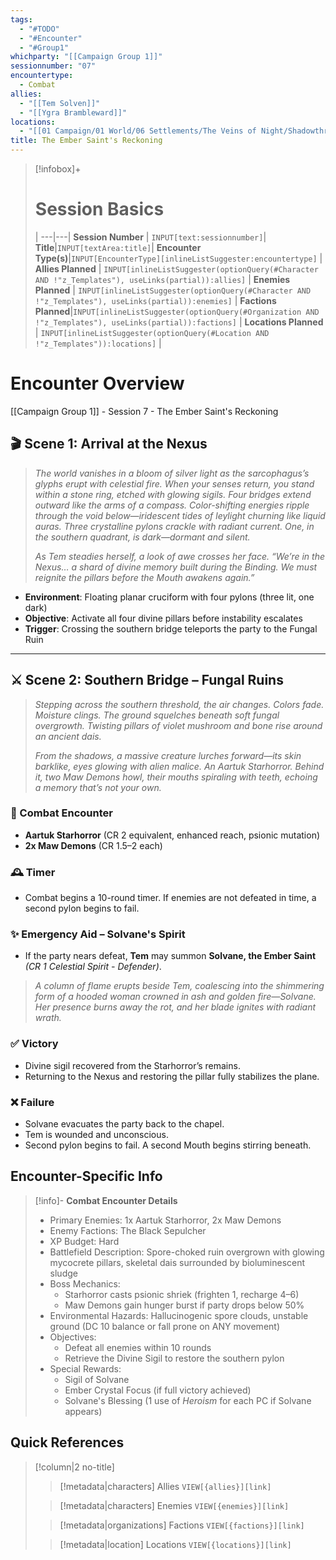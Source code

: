 ```yaml
---
tags:
  - "#TODO"
  - "#Encounter"
  - "#Group1"
whichparty: "[[Campaign Group 1]]"
sessionnumber: "07"
encountertype:
  - Combat
allies:
  - "[[Tem Solven]]"
  - "[[Ygra Brambleward]]"
locations:
  - "[[01 Campaign/01 World/06 Settlements/The Veins of Night/Shadowthread Warrens/Blackwater Crossing.md|Blackwater Crossing]]"
title: The Ember Saint's Reckoning
---
```

> [!infobox]+
> # Session Basics
>  |
> ---|---|
> **Session Number** | `INPUT[text:sessionnumber]`|
> **Title**|`INPUT[textArea:title]`|
> **Encounter Type(s)**|`INPUT[EncounterType][inlineListSuggester:encountertype]` |
> **Allies Planned** | `INPUT[inlineListSuggester(optionQuery(#Character AND !"z_Templates"), useLinks(partial)):allies]` |
> **Enemies Planned** | `INPUT[inlineListSuggester(optionQuery(#Character AND !"z_Templates"), useLinks(partial)):enemies]` |
> **Factions Planned**|`INPUT[inlineListSuggester(optionQuery(#Organization AND !"z_Templates"), useLinks(partial)):factions]` |
> **Locations Planned** | `INPUT[inlineListSuggester(optionQuery(#Location AND !"z_Templates")):locations]` |

# Encounter  Overview
[[Campaign Group 1]] - Session 7 - The Ember Saint's Reckoning
## 🎬 Scene 1: Arrival at the Nexus

> *The world vanishes in a bloom of silver light as the sarcophagus’s glyphs erupt with celestial fire. When your senses return, you stand within a stone ring, etched with glowing sigils. Four bridges extend outward like the arms of a compass. Color-shifting energies ripple through the void below—iridescent tides of leylight churning like liquid auras. Three crystalline pylons crackle with radiant current. One, in the southern quadrant, is dark—dormant and silent.*  
>  
> *As Tem steadies herself, a look of awe crosses her face. “We’re in the Nexus… a shard of divine memory built during the Binding. We must reignite the pillars before the Mouth awakens again.”*

- **Environment**: Floating planar cruciform with four pylons (three lit, one dark)
- **Objective**: Activate all four divine pillars before instability escalates
- **Trigger**: Crossing the southern bridge teleports the party to the Fungal Ruin

---

## ⚔️ Scene 2: Southern Bridge – Fungal Ruins

> *Stepping across the southern threshold, the air changes. Colors fade. Moisture clings. The ground squelches beneath soft fungal overgrowth. Twisting pillars of violet mushroom and bone rise around an ancient dais.*  
>  
> *From the shadows, a massive creature lurches forward—its skin barklike, eyes glowing with alien malice. An Aartuk Starhorror. Behind it, two Maw Demons howl, their mouths spiraling with teeth, echoing a memory that’s not your own.*

### 👾 Combat Encounter
- **Aartuk Starhorror** (CR 2 equivalent, enhanced reach, psionic mutation)
- **2x Maw Demons** (CR 1.5–2 each)

### 🕰️ Timer
- Combat begins a 10-round timer. If enemies are not defeated in time, a second pylon begins to fail.

### ✨ Emergency Aid – Solvane's Spirit
- If the party nears defeat, **Tem** may summon **Solvane, the Ember Saint** *(CR 1 Celestial Spirit - Defender)*.
> *A column of flame erupts beside Tem, coalescing into the shimmering form of a hooded woman crowned in ash and golden fire—Solvane. Her presence burns away the rot, and her blade ignites with radiant wrath.*

### ✅ Victory
- Divine sigil recovered from the Starhorror’s remains.
- Returning to the Nexus and restoring the pillar fully stabilizes the plane.

### ❌ Failure
- Solvane evacuates the party back to the chapel.
- Tem is wounded and unconscious.
- Second pylon begins to fail. A second Mouth begins stirring beneath.
## Encounter-Specific Info
> [!info]- **Combat Encounter Details**
> - Primary Enemies: 1x Aartuk Starhorror, 2x Maw Demons  
> - Enemy Factions: The Black Sepulcher  
> - XP Budget: Hard
> - Battlefield Description: Spore-choked ruin overgrown with glowing mycocrete pillars, skeletal dais surrounded by bioluminescent sludge  
> - Boss Mechanics:
>   - Starhorror casts psionic shriek (frighten 1, recharge 4–6)
>   - Maw Demons gain hunger burst if party drops below 50%  
> - Environmental Hazards: Hallucinogenic spore clouds, unstable ground (DC 10 balance or fall prone on ANY movement)  
> - Objectives:
>   - Defeat all enemies within 10 rounds
>   - Retrieve the Divine Sigil to restore the southern pylon  
> - Special Rewards:
>   - Sigil of Solvane
>   - Ember Crystal Focus (if full victory achieved)
>   - Solvane's Blessing (1 use of *Heroism* for each PC if Solvane appears)




## Quick References

> [!column|2 no-title]
>> [!metadata|characters] Allies
>> `VIEW[{allies}][link]`
>
>> [!metadata|characters] Enemies
>> `VIEW[{enemies}][link]`
>
>> [!metadata|organizations] Factions
>> `VIEW[{factions}][link]`
>
>> [!metadata|location] Locations
>> `VIEW[{locations}][link]`

